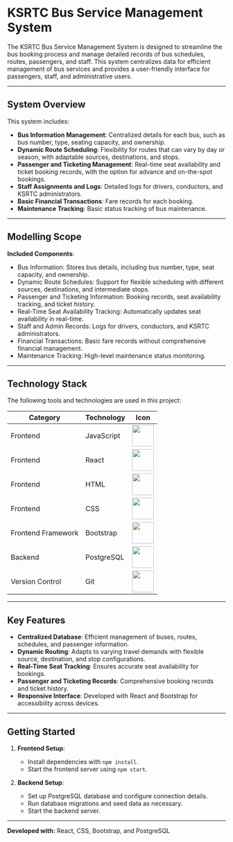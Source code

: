 # KSRTC Bus Service Management System

The KSRTC Bus Service Management System is designed to streamline the bus booking process and manage detailed records of bus schedules, routes, passengers, and staff. This system centralizes data for efficient management of bus services and provides a user-friendly interface for passengers, staff, and administrative users.

---

## System Overview

This system includes:
- **Bus Information Management**: Centralized details for each bus, such as bus number, type, seating capacity, and ownership.
- **Dynamic Route Scheduling**: Flexibility for routes that can vary by day or season, with adaptable sources, destinations, and stops.
- **Passenger and Ticketing Management**: Real-time seat availability and ticket booking records, with the option for advance and on-the-spot bookings.
- **Staff Assignments and Logs**: Detailed logs for drivers, conductors, and KSRTC administrators.
- **Basic Financial Transactions**: Fare records for each booking.
- **Maintenance Tracking**: Basic status tracking of bus maintenance.

---

## Modelling Scope

**Included Components**:
- Bus Information: Stores bus details, including bus number, type, seat capacity, and ownership.
- Dynamic Route Schedules: Support for flexible scheduling with different sources, destinations, and intermediate stops.
- Passenger and Ticketing Information: Booking records, seat availability tracking, and ticket history.
- Real-Time Seat Availability Tracking: Automatically updates seat availability in real-time.
- Staff and Admin Records: Logs for drivers, conductors, and KSRTC administrators.
- Financial Transactions: Basic fare records without comprehensive financial management.
- Maintenance Tracking: High-level maintenance status monitoring.

---

## Technology Stack

The following tools and technologies are used in this project:

| **Category**         | **Technology**      | **Icon** |
|----------------------|---------------------|----------|
| Frontend             | JavaScript          | <img height="50" src="https://user-images.githubusercontent.com/25181517/117447155-6a868a00-af3d-11eb-9cfe-245df15c9f3f.png"> |
| Frontend             | React               | <img height="50" src="https://user-images.githubusercontent.com/25181517/183897015-94a058a6-b86e-4e42-a37f-bf92061753e5.png"> |
| Frontend             | HTML                | <img height="50" src="https://user-images.githubusercontent.com/25181517/192158954-f88b5814-d510-4564-b285-dff7d6400dad.png"> |
| Frontend             | CSS                 | <img height="50" src="https://user-images.githubusercontent.com/25181517/183898674-75a4a1b1-f960-4ea9-abcb-637170a00a75.png"> |
| Frontend Framework   | Bootstrap           | <img height="50" src="https://user-images.githubusercontent.com/25181517/183898054-b3d693d4-dafb-4808-a509-bab54cf5de34.png"> |
| Backend              | PostgreSQL          | <img height="50" src="https://user-images.githubusercontent.com/25181517/117208740-bfb78400-adf5-11eb-97bb-09072b6bedfc.png"> |
| Version Control      | Git                 | <img height="50" src="https://user-images.githubusercontent.com/25181517/192108372-f71d70ac-7ae6-4c0d-8395-51d8870c2ef0.png"> |

---

## Key Features

- **Centralized Database**: Efficient management of buses, routes, schedules, and passenger information.
- **Dynamic Routing**: Adapts to varying travel demands with flexible source, destination, and stop configurations.
- **Real-Time Seat Tracking**: Ensures accurate seat availability for bookings.
- **Passenger and Ticketing Records**: Comprehensive booking records and ticket history.
- **Responsive Interface**: Developed with React and Bootstrap for accessibility across devices.
  
---

## Getting Started

1. **Frontend Setup**:
   - Install dependencies with `npm install`.
   - Start the frontend server using `npm start`.
   
2. **Backend Setup**:
   - Set up PostgreSQL database and configure connection details.
   - Run database migrations and seed data as necessary.
   - Start the backend server.

---

**Developed with:** React, CSS, Bootstrap, and PostgreSQL
